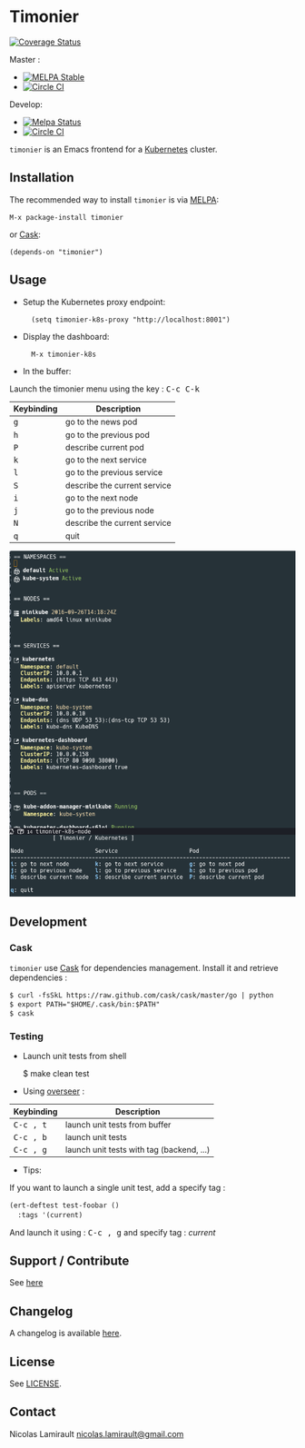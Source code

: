 # Timonier

[![Coverage Status](https://coveralls.io/repos/nlamirault/timonier/badge.png?branch=master)](https://coveralls.io/r/nlamirault/timonier?branch=master)

Master :
* [![MELPA Stable](https://stable.melpa.org/packages/timonier-badge.svg)](https://stable.melpa.org/#/timonier)
* [![Circle CI](https://circleci.com/gh/nlamirault/timonier/tree/master.svg?style=svg)](https://circleci.com/gh/nlamirault/timonier/tree/master)

Develop:
* [![Melpa Status](https://melpa.org/packages/timonier-badge.svg)](https://melpa.org/#/timonier)
* [![Circle CI](https://circleci.com/gh/nlamirault/timonier/tree/develop.svg?style=svg)](https://circleci.com/gh/nlamirault/timonier/tree/develop)

``timonier`` is an Emacs frontend for a [Kubernetes][] cluster.


## Installation

The recommended way to install ``timonier`` is via [MELPA][]:

    M-x package-install timonier

or [Cask][]:

	(depends-on "timonier")


## Usage

* Setup the Kubernetes proxy endpoint:

        (setq timonier-k8s-proxy "http://localhost:8001")

* Display the dashboard:

        M-x timonier-k8s

* In the buffer:

Launch the timonier menu using the key : <kbd>C-c C-k</kbd>

Keybinding           | Description
---------------------|------------------------------------------------------------
<kbd>g</kbd>         | go to the news pod
<kbd>h</kbd>         | go to the previous pod
<kbd>P</kbd>         | describe current pod
<kbd>k</kbd>         | go to the next service
<kbd>l</kbd>         | go to the previous service
<kbd>S</kbd>         | describe the current service
<kbd>i</kbd>         | go to the next node
<kbd>j</kbd>         | go to the previous node
<kbd>N</kbd>         | describe the current service
<kbd>q</kbd>         | quit


![Timonier](timonier-0.1.0.png)


## Development

### Cask

``timonier`` use [Cask][] for dependencies management. Install it and
retrieve dependencies :

    $ curl -fsSkL https://raw.github.com/cask/cask/master/go | python
    $ export PATH="$HOME/.cask/bin:$PATH"
    $ cask


### Testing

* Launch unit tests from shell

    $ make clean test

* Using [overseer][] :

Keybinding           | Description
---------------------|------------------------------------------------------------
<kbd>C-c , t</kbd>   | launch unit tests from buffer
<kbd>C-c , b</kbd>   | launch unit tests
<kbd>C-c , g</kbd>   | launch unit tests with tag (backend, ...)

* Tips:

If you want to launch a single unit test, add a specify tag :

```lisp
(ert-deftest test-foobar ()
  :tags '(current)
  ```

And launch it using : <kbd>C-c , g</kbd> and specify tag : *current*


## Support / Contribute

See [here](CONTRIBUTING.md)


## Changelog

A changelog is available [here](ChangeLog.md).


## License

See [LICENSE](LICENSE).


## Contact

Nicolas Lamirault <nicolas.lamirault@gmail.com>




[badge-license]: https://img.shields.io/badge/license-GPL_2-green.svg?style=flat
[LICENSE]: https://github.com/nlamirault/ripgrep.el/blob/master/LICENSE

[GNU Emacs]: https://www.gnu.org/software/emacs/
[MELPA]: https://melpa.org/
[Cask]: http://cask.github.io/
[Issue tracker]: https://github.com/nlamirault/ripgrep.el/issues

[overseer]: https://github.com/tonini/overseer.el

[Kubernetes]: https://kubernetes.io/
